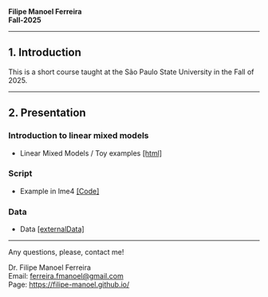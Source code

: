 
**Filipe Manoel Ferreira**  
**Fall-2025**

***
## 1. Introduction
This is a short course taught at the São Paulo State University in the Fall of 2025.

***

## 2. Presentation
### Introduction to linear mixed models

- Linear Mixed Models / Toy examples [[html]](https://filipe-manoel.github.io/talks_teach/MM_R_LAMPAF/MM_R_LAMPAF.html)

### Script

- Example in lme4 [[Code]](https://raw.githubusercontent.com/filipe-manoel/filipe-manoel.github.io/master/talks_teach/MM_R_LAMPAF/exemplo_DBC_lme4.R)

### Data

- Data [[externalData]](https://raw.githubusercontent.com/filipe-manoel/filipe-manoel.github.io/master/talks_teach/MM_R_LAMPAF/data_cupu.txt)

***
Any questions, please, contact me!   

Dr. Filipe Manoel Ferreira  
Email: ferreira.fmanoel@gmail.com  
Page: https://filipe-manoel.github.io/  
